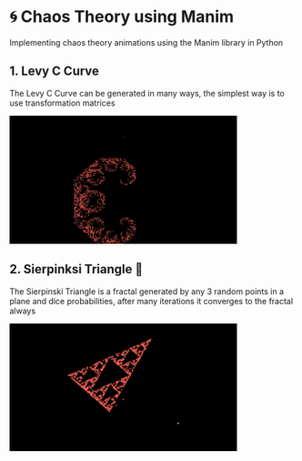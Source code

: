 # 🌀 Chaos Theory using Manim

Implementing chaos theory animations using the Manim library in Python

## 1. Levy C Curve

The Levy C Curve can be generated in many ways, the simplest way is to
use transformation matrices

<img src="images/levyc.png" width=400>

## 2. Sierpinksi Triangle 🔺

The Sierpinski Triangle is a fractal generated by any 3 random points in a plane and dice probabilities, after many iterations it converges to the fractal always

<img src="images/sierpinski.png" width=400>
